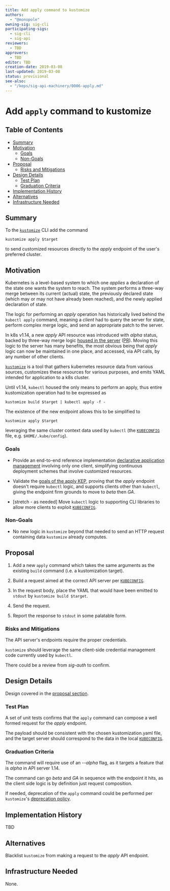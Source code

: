 ```yaml
---
title: Add apply command to kustomize
authors:
  - "@monopole"
owning-sig: sig-cli
participating-sigs:
  - sig-cli
  - sig-api
reviewers:
  - TBD
approvers:
  - TBD
editor: TBD
creation-date: 2019-03-08
last-updated: 2019-03-08
status: provisional
see-also:
  - "/keps/sig-api-machinery/0006-apply.md"
---
```



[DAM]: https://github.com/kubernetes/community/blob/master/contributors/design-proposals/architecture/declarative-application-management.md
[SSA-KEP]: /keps/sig-api-machinery/0006-apply.md
[SSA-PR]: https://github.com/kubernetes/kubernetes/pull/72947
[`KUBECONFIG`]: https://kubernetes.io/docs/tasks/access-application-cluster/configure-access-multiple-clusters
[deprecation policy]: https://github.com/kubernetes-sigs/kustomize/blob/master/docs/versioningPolicy.md
[`kustomize`]: https://github.com/kubernetes-sigs/kustomize

# Add `apply` command to kustomize

## Table of Contents

 * [Summary](#summary)
 * [Motivation](#motivation)
    * [Goals](#goals)
    * [Non-Goals](#non-goals)
 * [Proposal](#proposal)
    * [Risks and Mitigations](#risks-and-mitigations)
 * [Design Details](#design-details)
    * [Test Plan](#test-plan)
    * [Graduation Criteria](#graduation-criteria)
 * [Implementation History](#implementation-history)
 * [Alternatives](#alternatives)
 * [Infrastructure Needed](#infrastructure-needed)

## Summary

To the [`kustomize`] CLI add the command

```
kustomize apply $target
```

to send customized resources directly to the
_apply_ endpoint of the user's preferred
cluster.

## Motivation

Kubernetes is a level-based system to which one
_applies_ a declaration of the state one wants the
system to reach.  The system performs a three-way merge
between its current (actual) state, the previously
declared state (which may or may not have already been
reached), and the newly applied declaration of state.

The logic for performing an _apply_ operation has
    historically lived behind the `kubectl apply` command,
meaning a _client_ had to query the server for state,
perform complex merge logic, and send an appropriate
patch to the server.

In k8s v1.14, a new _apply_ API resource was introduced
with _alpha_ status, backed by three-way merge logic
[housed in the server][SSA-KEP] ([PR][SSA-PR]).  Moving this logic
to the server has many benefits, the most obvious being
that _apply_ logic can now be maintained in one place,
and accessed, via API calls, by any number of other
clients.

[`kustomize`] is a tool that gathers kubernetes
resource data from various sources, customizes
these resources for various purposes, and emits YAML
intended for application to a k8s cluster.

Until v1.14, `kubectl` housed the only means to perform
an apply, thus entire kustomization operation had to be
expressed as

```
kustomize build $target | kubectl apply -f -
```

The existence of the new endpoint allows this
to be simplified to

```
kustomize apply $target
```

leveraging the same cluster context data used by
`kubectl` (the [`KUBECONFIG`] file,
e.g. `$HOME/.kube/config`).


### Goals


 * Provide an end-to-end reference implementation
   [declarative application management][DAM]
   involving only one client, simplifying
   continuous deployment schemes that involve
   customized resources.

 * Validate the [goals of the apply KEP][SSA-KEP],
   proving that the _apply_ endpoint doesn't require
   `kubectl` logic, and supports clients other than
   `kubectl`, giving the endpoint firm grounds to move
   to _beta_ then _GA_.

 * [stretch - as needed] Move `kubectl` logic to
   supporting CLI libraries to allow more clients to
   exploit [`KUBECONFIG`].
 
 
### Non-Goals

 * No new logic in `kustomize` beyond that needed
   to send an HTTP request containing data
   `kustomize` already computes.

## Proposal

1) Add a new `apply` command which takes the same
   arguments as the existing `build` command (i.e. a
   kustomization target).

2) Build a request aimed at the correct API server per
   [`KUBECONFIG`].
   
3) In the request body, place the YAML that would have
   been emitted to `stdout` by `kustomize build
   $target`.
   
4) Send the request.

5) Report the response to `stdout` in some
   palatable form.


### Risks and Mitigations

The API server's endpoints require the proper
credentials.

`kustomize` should leverage the same client-side
credential management code currently used by `kubectl`.

There could be a review from _sig-auth_ to confirm.

## Design Details

Design covered in the [proposal section](#proposal).

### Test Plan

A set of unit tests confirms that the `apply` command
can compose a well formed request for the _apply_
endpoint.

The payload should be consistent with the chosen
kustomization.yaml file, and the target server should
correspond to the data in the local [`KUBECONFIG`].

### Graduation Criteria

The command will require use of an _--alpha_ flag, as
it targets a feature that is _alpha_ in API server
1.14.

The command can go _beta_ and _GA_ in sequence with the
endpoint it hits, as the client side logic is by
definition just request composition.

If needed, deprecation of the `apply` command could be
performed per `kustomize`'s [deprecation policy].


## Implementation History

TBD

## Alternatives

Blacklist `kustomize` from making a request to the _apply_ API endpoint.

## Infrastructure Needed

None.

